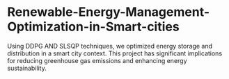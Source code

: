 # Renewable-Energy-Management-Optimization-in-Smart-cities

   Using DDPG AND SLSQP techniques, we optimized energy storage and distribution in a smart city context. This project has significant implications for reducing greenhouse gas emissions and enhancing energy sustainability.
